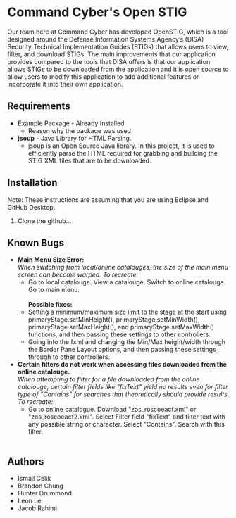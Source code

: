 # Command Cyber's Open STIG
Our team here at Command Cyber has developed OpenSTIG, which is a tool designed around the Defense Information Systems Agency’s (DISA) Security Technical Implementation Guides (STIGs) that allows users to view, filter, and download STIGs. The main improvements that our application provides compared to the tools that DISA offers is that our application allows STIGs to be downloaded from the application and it is open source to allow users to modify this application to add additional features or incorporate it into their own application.
## Requirements
[comment]: <> (List any of the external requirements, if it needs to be installed, and why they are used)
* Example Package - Already Installed
  * Reason why the package was used
* <b>jsoup</b> - Java Library for HTML Parsing.
  * jsoup is an Open Source Java library. In this project, it is used to efficiently parse the HTML required for grabbing and building the STIG XML files that are to be downloaded.
## Installation 
[comment]: <> (Add steps for installation and common troubleshooting steps if necessary)
Note: These instructions are assuming that you are using Eclipse and GitHub Desktop.<br>
1. Clone the github...
## Known Bugs
[comment]: <> (List any known bugs by the deadline of the project)
* <b>Main Menu Size Error:</b><br>
  *When switching from local/online catalouges, the size of the main menu screen can become warped. To recreate:*
    * Go to local catalouge. View a catalouge. Switch to online catalouge. Go to main menu.<br><br>
    <b>Possible fixes:</b>
    * Setting a minimum/maximum size limit to the stage at the start using primaryStage.setMinHeight(), primaryStage.setMinWidth(), primaryStage.setMaxHeight(), and primaryStage.setMaxWidth() functions, and then passing these settings to other controllers.
    * Going into the fxml and changing the Min/Max height/width through the Border Pane Layout options, and then passing these settings through to other controllers.
* <b>Certain filters do not work when accessing files downloaded from the online catalouge.</b><br>
  *When attempting to filter for a file downloaded from the online catalouge, certain filter fields like "fixText" yield no results even for filter type of "Contains" for searches that theoretically should provide results. To recreate:*<br>
    * Go to online catalogue. Download "zos_roscoeacf.xml" or "zos_roscoeacf2.xml". Select Filter field "fixText" and filter text with any possible string or character. Select "Contains". Search with this filter.<br><br>
  
## Authors
* Ismail Celik
* Brandon Chung
* Hunter Drummond
* Leon Le
* Jacob Rahimi
